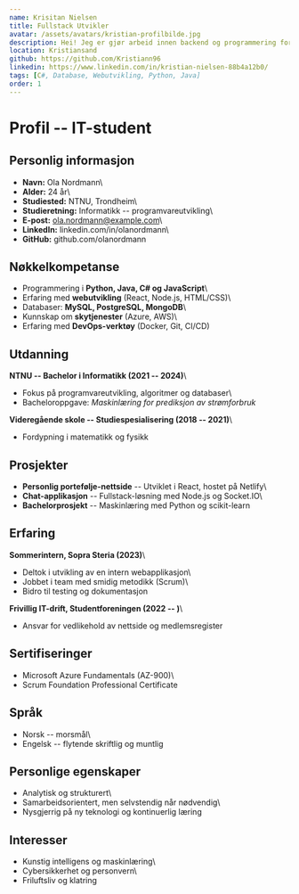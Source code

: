 ```yaml
---
name: Krisitan Nielsen
title: Fullstack Utvikler
avatar: /assets/avatars/kristian-profilbilde.jpg
description: Hei! Jeg er gjør arbeid innen backend og programmering for gruppen. Jeg er 29 år og har tidligere bachelor i musikkproduksjon og har tidligere jobbet med festivalsikkerhet. Nå studerer jeg 3. året på IT og informasjonssystemer ved UiA, hvor jeg også er i praksis hos Kartverket.
location: Kristiansand
github: https://github.com/Kristiann96
linkedin: https://www.linkedin.com/in/kristian-nielsen-88b4a12b0/
tags: [C#, Database, Webutvikling, Python, Java]
order: 1
---
```


# Profil -- IT-student

## Personlig informasjon

-   **Navn:** Ola Nordmann\
-   **Alder:** 24 år\
-   **Studiested:** NTNU, Trondheim\
-   **Studieretning:** Informatikk -- programvareutvikling\
-   **E-post:** ola.nordmann@example.com\
-   **LinkedIn:** linkedin.com/in/olanordmann\
-   **GitHub:** github.com/olanordmann

## Nøkkelkompetanse

-   Programmering i **Python, Java, C# og JavaScript**\
-   Erfaring med **webutvikling** (React, Node.js, HTML/CSS)\
-   Databaser: **MySQL, PostgreSQL, MongoDB**\
-   Kunnskap om **skytjenester** (Azure, AWS)\
-   Erfaring med **DevOps-verktøy** (Docker, Git, CI/CD)

## Utdanning

**NTNU -- Bachelor i Informatikk (2021 -- 2024)**\
- Fokus på programvareutvikling, algoritmer og databaser\
- Bacheloroppgave: *Maskinlæring for prediksjon av strømforbruk*

**Videregående skole -- Studiespesialisering (2018 -- 2021)**\
- Fordypning i matematikk og fysikk

## Prosjekter

-   **Personlig portefølje-nettside** -- Utviklet i React, hostet på
    Netlify\
-   **Chat-applikasjon** -- Fullstack-løsning med Node.js og Socket.IO\
-   **Bachelorprosjekt** -- Maskinlæring med Python og scikit-learn

## Erfaring

**Sommerintern, Sopra Steria (2023)**\
- Deltok i utvikling av en intern webapplikasjon\
- Jobbet i team med smidig metodikk (Scrum)\
- Bidro til testing og dokumentasjon

**Frivillig IT-drift, Studentforeningen (2022 -- )**\
- Ansvar for vedlikehold av nettside og medlemsregister

## Sertifiseringer

-   Microsoft Azure Fundamentals (AZ-900)\
-   Scrum Foundation Professional Certificate

## Språk

-   Norsk -- morsmål\
-   Engelsk -- flytende skriftlig og muntlig

## Personlige egenskaper

-   Analytisk og strukturert\
-   Samarbeidsorientert, men selvstendig når nødvendig\
-   Nysgjerrig på ny teknologi og kontinuerlig læring

## Interesser

-   Kunstig intelligens og maskinlæring\
-   Cybersikkerhet og personvern\
-   Friluftsliv og klatring

